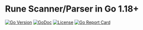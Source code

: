 # Rune Scanner/Parser in Go 1.18+

[![Go Version](https://img.shields.io/github/go-mod/go-version/rwxrob/scan)](https://tip.golang.org/doc/go1.18)
[![GoDoc](https://godoc.org/github.com/rwxrob/scan?status.svg)](https://godoc.org/github.com/rwxrob/scan)
[![License](https://img.shields.io/badge/license-Apache2-brightgreen.svg)](LICENSE)
[![Go Report
Card](https://goreportcard.com/badge/github.com/rwxrob/scan)](https://goreportcard.com/report/github.com/rwxrob/scan)

